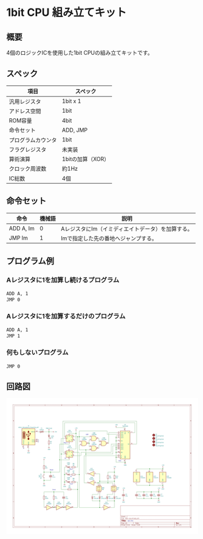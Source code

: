# 1bit CPU 組み立てキット

## 概要
4個のロジックICを使用した1bit CPUの組み立てキットです。

## スペック
|項目|スペック|
|---|---|
|汎用レジスタ|1bit x 1|
|アドレス空間|1bit|
|ROM容量|4bit|
|命令セット|ADD, JMP|
|プログラムカウンタ|1bit|
|フラグレジスタ|未実装|
|算術演算|1bitの加算（XOR）|
|クロック周波数|約1Hz|
|IC総数|4個|

## 命令セット
|命令|機械語|説明|
|---|---|---|
|ADD A, Im|0|AレジスタにIm（イミディエイトデータ）を加算する。|
|JMP Im|1|Imで指定した先の番地へジャンプする。|

## プログラム例
### Aレジスタに1を加算し続けるプログラム
```text:
ADD A, 1
JMP 0
```

### Aレジスタに1を加算するだけのプログラム
```text:
ADD A, 1
JMP 1
```
### 何もしないプログラム
```text:
JMP 0
```

## 回路図
![回路図](./img/schematic.jpg)

